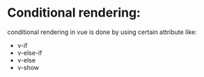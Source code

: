 # Conditional rendering:


conditional rendering in vue is done by using certain attribute like:

- v-if
- v-else-if
- v-else
- v-show

